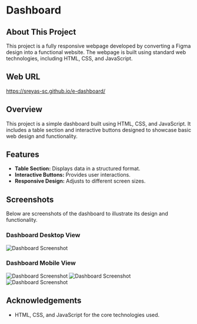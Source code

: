 # Dashboard

## About This Project
This project is a fully responsive webpage developed by converting a Figma design into a functional website. The webpage is built using standard web technologies, including HTML, CSS, and JavaScript.

## Web URL
https://sreyas-sc.github.io/e-dashboard/

## Overview

This project is a simple dashboard built using HTML, CSS, and JavaScript. It includes a table section and interactive buttons designed to showcase basic web design and functionality.

## Features

- **Table Section:** Displays data in a structured format.
- **Interactive Buttons:** Provides user interactions.
- **Responsive Design:** Adjusts to different screen sizes.

## Screenshots

Below are screenshots of the dashboard to illustrate its design and functionality.

### Dashboard Desktop View

![Dashboard Screenshot](Desktop.png)


### Dashboard Mobile View

![Dashboard Screenshot](Phone1.jpg)
![Dashboard Screenshot](Phone2.jpg)
![Dashboard Screenshot](Phone3.jpg)

## Acknowledgements

- HTML, CSS, and JavaScript for the core technologies used.

